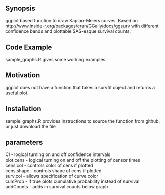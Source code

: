 ## Synopsis

ggplot based function to draw Kaplan-Meiers curves. Based on http://www.inside-r.org/packages/cran/GGally/docs/ggsurv with different confidence bands and plottable SAS-esque survival counts.

## Code Example

sample_graphs.R gives some working examples.

## Motivation

ggplot does not have a function that takes a survfit object and returns a useful plot. 

## Installation

sample_graphs.R provides instructions to source the function from github, or just download the file

## parameters
CI - logical turning on and off confidence intervals        
plot.cens - logical turning on and off the plotting of censor times              
cens.col - controls color of cens if plotted             
cens.shape - controls shape of cens if plotted          
surv.col - allows specification of curve color         
cumProb - if true plots cumulative probability instead of survival    
addCounts - adds in survival counts below graph        
    
